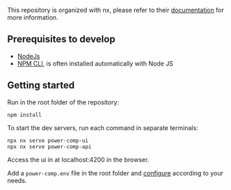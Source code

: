This repository is organized with nx, please refer to their [documentation](https://nx.dev/latest/angular/getting-started/nx-cli) for more information.

## Prerequisites to develop

- [NodeJs](https://nodejs.org/en/)
- [NPM CLI](https://docs.npmjs.com/cli/), is often installed automatically with Node JS

## Getting started

Run in the root folder of the repository:

```
npm install
```

To start the dev servers, run each command in separate terminals:

```
npx nx serve power-comp-ui
npx nx serve power-comp-api
```

Access the ui in at localhost:4200 in the browser.

Add a `power-comp.env` file in the root folder and [configure](installation?id=configuration) according to your needs.
